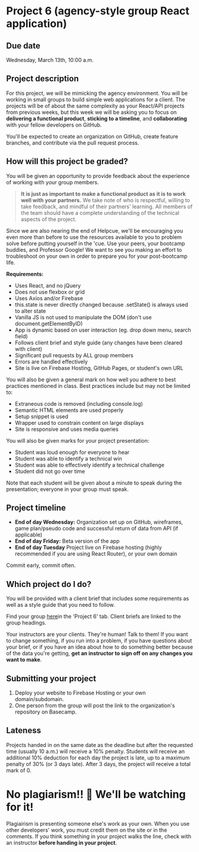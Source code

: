 # Project 6 (agency-style group React application)
## Due date
Wednesday, March 13th, 10:00 a.m.

## Project description
For this project, we will be mimicking the agency environment. You will be working in small groups to build simple web applications for a client. The projects will be of about the same complexity as your React/API projects from previous weeks, but this week we will be asking you to focus on **delivering a functional product**, **sticking to a timeline**, and **collaborating** with your fellow developers on GitHub.

You'll be expected to create an organization on GitHub, create feature branches, and contribute via the pull request process. 

## How will this project be graded?
You will be given an opportunity to provide feedback about the experience of working with your group members.

>  **It is just as important to make a functional product as it is to work well with your partners.** We take note of who is respectful, willing to take feedback, and mindful of their partners' learning. All members of the team should have a complete understanding of the technical aspects of the project.

Since we are also nearing the end of Helpcue, we'll be encouraging you even more than before to use the resources available to you to problem solve before putting yourself in the 'cue. Use your peers, your bootcamp buddies, and Professor Google! We want to see you making an effort to troubleshoot on your own in order to prepare you for your post-bootcamp life. 

**Requirements:**
* Uses React, and no jQuery
* Does not use flexbox or grid
* Uses Axios and/or Firebase
* this.state is never directly changed because .setState() is always used to alter state
* Vanilla JS is not used to manipulate the DOM (don't use document.getElementByID)
* App is dynamic based on user interaction (eg. drop down menu, search field)
* Follows client brief and style guide (any changes have been cleared with client)
* Significant pull requests by ALL group members
* Errors are handled effectively
* Site is live on Firebase Hosting, GitHub Pages, or student's own URL

You will also be given a general mark on how well you adhere to best practices mentioned in class. Best practices include but may not be limited to:
* Extraneous code is removed (including console.log)
* Semantic HTML elements are used properly
* Setup snippet is used    
* Wrapper used to constrain content on large displays
* Site is responsive and uses media queries

You will also be given marks for your project presentation:
* Student was loud enough for everyone to hear
* Student was able to identify a technical win
* Student was able to effectively identify a technical challenge
* Student did not go over time

Note that each student will be given about a minute to speak during the presentation; everyone in your group must speak.

## Project timeline

* **End of day Wednesday:** Organization set up on GitHub, wireframes, game plan/pseudo code and successful return of data from API (if applicable) 
* **End of day Friday:** Beta version of the app
* **End of day Tuesday** Project live on Firebase hosting (highly recommended if you are using React Router), or your own domain

Commit early, commit often.

## Which project do I do?
You will be provided with a client brief that includes some requirements as well as a style guide that you need to follow.

Find your group [here](https://docs.google.com/spreadsheets/d/1_Al24ZkClAPSVk_SmDTy4N3q4QX3F1Tf7ukJ2ig13Kk/edit#gid=1683132236)in the 'Project 6' tab. Client briefs are linked to the group headings.

Your instructors are your clients. They're human! Talk to them! If you want to change something, if you run into a problem, if you have questions about your brief, or if you have an idea about how to do something better because of the data you're getting, **get an instructor to sign off on any changes you want to make**.

## Submitting your project
1. Deploy your website to Firebase Hosting or your own domain/subdomain.
1. One person from the group will post the link to the organization's repository on Basecamp.

## Lateness
Projects handed in on the same date as the deadline but after the requested time (usually 10 a.m.) will receive a 10% penalty. Students will receive an additional 10% deduction for each day the project is late, up to a maximum penalty of 30% (or 3 days late). After 3 days, the project will receive a total mark of 0.

# No plagiarism!! 👀 We'll be watching for it!
Plagiairism is presenting someone else's work as your own. When you use other developers' work, you must credit them on the site or in the comments. If you think something in your project walks the line, check with an instructor **before handing in your project**.